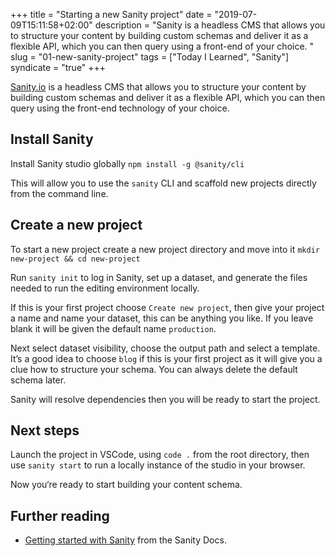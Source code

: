 +++
title = "Starting a new Sanity project"
date = "2019-07-09T15:11:58+02:00"
description = "Sanity is a headless CMS that allows you to structure your content by building custom schemas and deliver it as a flexible API, which you can then query using a front-end of your choice. "
slug = "01-new-sanity-project"
tags = ["Today I Learned", "Sanity"]
syndicate = "true"
+++

[Sanity.io](https://www.sanity.io/) is a headless CMS that allows you to structure your content by building custom schemas and deliver it as a flexible API, which you can then query using the front-end technology of your choice. 

## Install Sanity

Install Sanity studio globally
`npm install -g @sanity/cli`

This will allow you to use the `sanity` CLI and scaffold new projects directly from the command line.

## Create a new project

To start a new project create a new project directory and move into it
`mkdir new-project && cd new-project`

Run `sanity init` to log in Sanity, set up a dataset, and generate the files needed to run the editing environment locally.

If this is your first project choose `Create new project`, then give your project a name and name your dataset, this can be anything you like. If you leave blank it will be given the default name `production`. 

Next select dataset visibility, choose the output path and select a template. It’s a good idea to choose `blog` if this is your first project as it will give you a clue how to structure your schema. You can always delete the default schema later.

Sanity will resolve dependencies then you will be ready to start the project. 

## Next steps

Launch the project in VSCode, using `code .` from the root directory, then use `sanity start` to run a locally instance of the studio in your browser. 

Now you‘re ready to start building your content schema.

## Further reading
- [Getting started with Sanity](https://www.sanity.io/docs/introduction/getting-started) from the Sanity Docs.